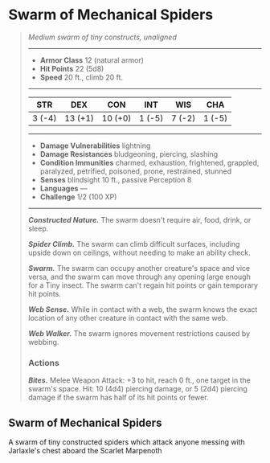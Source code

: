 # Swarm of Mechanical Spiders
>*Medium swarm of tiny constructs, unaligned*
>___
>- **Armor Class** 12 (natural armor)
>- **Hit Points** 22 (5d8)
>- **Speed** 20 ft., climb 20 ft.
>___
>|STR|DEX|CON|INT|WIS|CHA|
>|:---:|:---:|:---:|:---:|:---:|:---:|
>|3 (-4)|13 (+1)|10 (+0)|1 (-5)|7 (-2)|1 (-5)|
>___
>- **Damage Vulnerabilities** lightning
>- **Damage Resistances** bludgeoning, piercing, slashing
>- **Condition Immunities** charmed, exhaustion, frightened, grappled, paralyzed, petrified, poisoned, prone, restrained, stunned
>- **Senses** blindsight 10 ft., passive Perception 8
>- **Languages** —
>- **Challenge** 1/2 (100 XP)
>___
>***Constructed Nature.*** The swarm doesn't require air, food, drink, or sleep.  
>
>***Spider Climb.*** The swarm can climb difficult surfaces, including upside down on ceilings, without needing to make an ability check.  
>
>***Swarm.*** The swarm can occupy another creature's space and vice versa, and the swarm can move through any opening large enough for a Tiny insect. The swarm can't regain hit points or gain temporary hit points.  
>
>***Web Sense.*** While in contact with a web, the swarm knows the exact location of any other creature in contact with the same web.  
>
>***Web Walker.*** The swarm ignores movement restrictions caused by webbing.  
>
>### Actions
>***Bites.*** Melee Weapon Attack: +3 to hit, reach 0 ft., one target in the swarm's space. Hit: 10 (4d4) piercing damage, or 5 (2d4) piercing damage if the swarm has half of its hit points or fewer.
## Swarm of Mechanical Spiders
A swarm of tiny constructed spiders which attack anyone messing with Jarlaxle's chest aboard the Scarlet Marpenoth